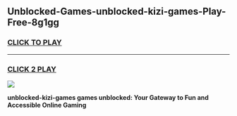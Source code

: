 
## Unblocked-Games-unblocked-kizi-games-Play-Free-8g1gg
<h3>
<a href="https://premium76.site?title=unblocked-kizi-games&ref=10A">CLICK TO PLAY</a></h3>
<hr>

<h3>
<a href="https://premium76.site?title=unblocked-kizi-games&ref=10A">CLICK 2 PLAY</a>
  
</h3>

<a href="https://premium76.site?title=unblocked-kizi-games&ref=10A"><img src="https://clearcache.store/games.png"></a>


**unblocked-kizi-games games unblocked: Your Gateway to Fun and Accessible Online Gaming**
